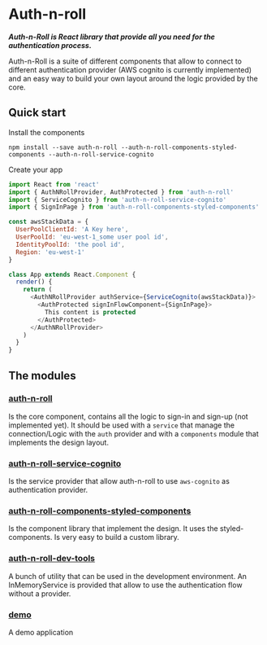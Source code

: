 # Auth-n-roll
***Auth-n-Roll is React library that provide all you need for the authentication process.***

Auth-n-Roll is a suite of different components that allow to connect to different authentication provider (AWS cognito is currently implemented) and an easy way to build your own layout around the logic provided by the core.

## Quick start

Install the components
```
npm install --save auth-n-roll --auth-n-roll-components-styled-components --auth-n-roll-service-cognito
```

Create your app

```javascript
import React from 'react'
import { AuthNRollProvider, AuthProtected } from 'auth-n-roll'
import { ServiceCognito } from 'auth-n-roll-service-cognito'
import { SignInPage } from 'auth-n-roll-components-styled-components'

const awsStackData = {
  UserPoolClientId: 'A Key here',
  UserPoolId: 'eu-west-1_some user pool id',
  IdentityPoolId: 'the pool id',
  Region: 'eu-west-1'
}

class App extends React.Component {
  render() {
    return (
      <AuthNRollProvider authService={ServiceCognito(awsStackData)}>
        <AuthProtected signInFlowComponent={SignInPage}>
          This content is protected
        </AuthProtected>
      </AuthNRollProvider>
    )
  }
}
```

## The modules

### [auth-n-roll](./packages/auth-n-roll/README.md)
Is the core component, contains all the logic to sign-in and sign-up (not implemented yet). It should be used with a `service` that manage the connection/Logic with the `auth` provider and with a `components` module that implements the design layout.

### [auth-n-roll-service-cognito](./packages/auth-n-roll-service-cognito/README.md)
Is the service provider that allow auth-n-roll to use `aws-cognito` as authentication provider.

### [auth-n-roll-components-styled-components](./packages/auth-n-roll-components-styled-components/README.md)
Is the component library that implement the design. It uses the styled-components. Is very easy to build a custom library.

### [auth-n-roll-dev-tools](./packages/auth-n-roll-dev-tools/README.md)
A bunch of utility that can be used in the development environment. An InMemoryService is provided that allow to use the authentication flow without a provider.

### [demo](./packages/demo/README.md)
A demo application
